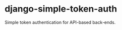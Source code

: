 django-simple-token-auth
========================

Simple token authentication for API-based back-ends.
